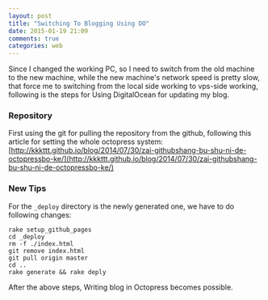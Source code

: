 ```yaml
---
layout: post
title: "Switching To Blogging Using DO"
date: 2015-01-19 21:09
comments: true
categories: web
---
```

Since I changed the working PC, so I need to switch from the old machine to the new machine, while the new machine's network speed is pretty slow, that force me to switching from the local side working to vps-side working, following is the steps for Using DigitalOcean for updating my blog.     
### Repository
First using the git for pulling the repository from the github, following this article for setting the whole octopress system:    
[http://kkkttt.github.io/blog/2014/07/30/zai-githubshang-bu-shu-ni-de-octopressbo-ke/](http://kkkttt.github.io/blog/2014/07/30/zai-githubshang-bu-shu-ni-de-octopressbo-ke/)    
### New Tips
For the `_deploy` directory is the newly generated one, we have to do following changes:    

```
rake setup_github_pages
cd _deploy
rm -f ./index.html
git remove index.html
git pull origin master
cd ..
rake generate && rake deply

```
After the above steps, Writing blog in Octopress becomes possible.    
